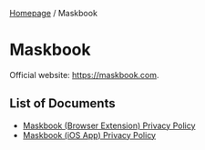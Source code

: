 [Homepage](../) / Maskbook

# Maskbook

Official website: <https://maskbook.com>.

## List of Documents

- [Maskbook (Browser Extension) Privacy Policy](privacy-policy-browser.md)
- [Maskbook (iOS App) Privacy Policy](privacy-policy-ios.md)
